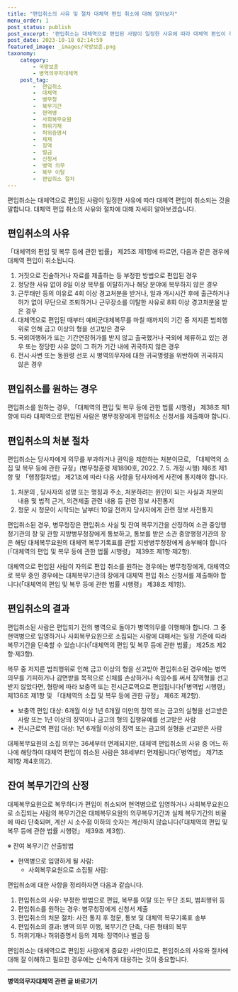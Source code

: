 ```yaml
---
title: "편입취소의 사유 및 절차 대체역 편입 취소에 대해 알아보자"
menu_order: 1
post_status: publish
post_excerpt: '편입취소는 대체역으로 편입된 사람이 일정한 사유에 따라 대체역 편입이 취소되는 것을 말합니다. 대체역 편입 취소의 사유와 절차에 대해 자세히 알아보겠습니다.'
post_date: 2023-10-18 02:14:59
featured_image: _images/국방보훈.png
taxonomy:
    category:
        - 국방보훈
        - 병역의무자대체역
    post_tag:
        -  편입취소
        -  대체역
        -  병무청
        -  복무기간
        -  현역병
        -  사회복무요원
        -  허위기재
        -  허위증명서
        -  제재
        -  징역
        -  벌금
        -  신청서
        -  병역 의무
        -  복무 이탈
        -  편입취소 절차
---
```



편입취소는 대체역으로 편입된 사람이 일정한 사유에 따라 대체역 편입이 취소되는 것을 말합니다. 대체역 편입 취소의 사유와 절차에 대해 자세히 알아보겠습니다.

## 편입취소의 사유

「대체역의 편입 및 복무 등에 관한 법률」 제25조 제1항에 따르면, 다음과 같은 경우에 대체역 편입이 취소됩니다.

1. 거짓으로 진술하거나 자료를 제출하는 등 부정한 방법으로 편입된 경우
2. 정당한 사유 없이 8일 이상 복무를 이탈하거나 해당 분야에 복무하지 않은 경우
3. 근무태만 등의 이유로 4회 이상 경고처분을 받거나, 일과 개시시간 후에 출근하거나 허가 없이 무단으로 조퇴하거나 근무장소를 이탈한 사유로 8회 이상 경고처분을 받은 경우
4. 대체역으로 편입된 때부터 예비군대체복무를 마칠 때까지의 기간 중 저지른 범죄행위로 인해 금고 이상의 형을 선고받은 경우
5. 국외여행허가 또는 기간연장허가를 받지 않고 출국했거나 국외에 체류하고 있는 경우 또는 정당한 사유 없이 그 허가 기간 내에 귀국하지 않은 경우
6. 전시·사변 또는 동원령 선포 시 병역의무자에 대한 귀국명령을 위반하여 귀국하지 않은 경우

## 편입취소를 원하는 경우

편입취소를 원하는 경우, 「대체역의 편입 및 복무 등에 관한 법률 시행령」 제38조 제1항에 따라 대체역으로 편입된 사람은 병무청장에게 편입취소 신청서를 제출해야 합니다.

## 편입취소의 처분 절차

편입취소는 당사자에게 의무를 부과하거나 권익을 제한하는 처분이므로, 「대체역의 소집 및 복무 등에 관한 규정」(병무청훈령 제1890호, 2022. 7. 5. 개정·시행) 제6조 제1항 및 「행정절차법」 제21조에 따라 다음 사항을 당사자에게 사전에 통지해야 합니다.

1. 처분의  , 당사자의 성명 또는 명칭과 주소, 처분하려는 원인이 되는 사실과 처분의 내용 및 법적 근거, 의견제출 관련 내용 등 관련 정보 사전통지
2. 청문 시 청문이 시작되는 날부터 10일 전까지 당사자에게 관련 정보 사전통지

편입취소된 경우, 병무청장은 편입취소 사실 및 잔여 복무기간을 산정하여 소관 중앙행정기관의 장 및 관할 지방병무청장에게 통보하고, 통보를 받은 소관 중앙행정기관의 장은 해당 대체복무요원의 대체역 복무기록표를 관할 지방병무청장에게 송부해야 합니다(「대체역의 편입 및 복무 등에 관한 법률 시행령」 제39조 제1항·제2항).

대체역으로 편입된 사람이 자의로 편입 취소를 원하는 경우에는 병무청장에게, 대체역으로 복무 중인 경우에는 대체복무기관의 장에게 대체역 편입 취소 신청서를 제출해야 합니다(「대체역의 편입 및 복무 등에 관한 법률 시행령」 제38조 제1항).

## 편입취소의 결과

편입취소된 사람은 편입되기 전의 병역으로 돌아가 병역의무를 이행해야 합니다. 그 중 현역병으로 입영하거나 사회복무요원으로 소집되는 사람에 대해서는 일정 기준에 따라 복무기간을 단축할 수 있습니다(「대체역의 편입 및 복무 등에 관한 법률」 제25조 제2항·제3항).

복무 중 저지른 범죄행위로 인해 금고 이상의 형을 선고받아 편입취소된 경우에는 병역의무를 기피하거나 감면받을 목적으로 신체를 손상하거나 속임수를 써서 징역형을 선고받지 않았다면, 형량에 따라 보충역 또는 전시근로역으로 편입됩니다(「병역법 시행령」 제136조 제1항 및 「대체역의 소집 및 복무 등에 관한 규정」 제6조 제2항).

- 보충역 편입 대상: 6개월 이상 1년 6개월 미만의 징역 또는 금고의 실형을 선고받은 사람 또는 1년 이상의 징역이나 금고의 형의 집행유예를 선고받은 사람
- 전시근로역 편입 대상: 1년 6개월 이상의 징역 또는 금고의 실형을 선고받은 사람

대체복무요원의 소집 의무는 36세부터 면제되지만, 대체역 편입취소의 사유 중 어느 하나에 해당하여 대체역 편입이 취소된 사람은 38세부터 면제됩니다(「병역법」 제71조 제1항 제4호의2).

## 잔여 복무기간의 산정

대체복무요원으로 복무하다가 편입이 취소되어 현역병으로 입영하거나 사회복무요원으로 소집되는 사람의 복무기간은 대체복무요원의 의무복무기간과 실제 복무기간의 비율에 따라 단축되며, 계산 시 소수점 이하의 숫자는 계산하지 않습니다(「대체역의 편입 및 복무 등에 관한 법률 시행령」 제39조 제3항).

※ 잔여 복무기간 산출방법

- 현역병으로 입영하게 될 사람:
  - 사회복무요원으로 소집될 사람:

편입취소에 대한 사항을 정리하자면 다음과 같습니다.

1. 편입취소의 사유: 부정한 방법으로 편입, 복무를 이탈 또는 무단 조퇴, 범죄행위 등
2. 편입취소를 원하는 경우: 병무청장에게 신청서 제출
3. 편입취소의 처분 절차: 사전 통지 후 청문, 통보 및 대체역 복무기록표 송부
4. 편입취소의 결과: 병역 의무 이행, 복무기간 단축, 다른 형태의 복무
5. 허위기재나 허위증명서 등의 제재: 징역이나 벌금 등

편입취소는 대체역으로 편입된 사람에게 중요한 사안이므로, 편입취소의 사유와 절차에 대해 잘 이해하고 필요한 경우에는 신속하게 대응하는 것이 중요합니다.
<!-- wp:separator -->
<hr class="wp-block-separator has-alpha-channel-opacity"/>
<!-- /wp:separator -->

<!-- wp:group {"backgroundColor":"base","layout":{"type":"constrained"}} -->
<div class="wp-block-group has-base-background-color has-background"><!-- wp:paragraph {"align":"center","fontSize":"medium"} -->
<p class="has-text-align-center has-large-font-size"><strong>병역의무자대체역 관련 글 바로가기</strong></p>
<!-- /wp:paragraph -->


<!-- wp:latest-posts
{"categories":[{"id":7660,"count":19,"description":"","link":"https://uknowlaw.com/category/%eb%b3%91%ec%97%ad%ec%9d%98%eb%ac%b4%ec%9e%90%eb%8c%80%ec%b2%b4%ec%97%ad/","name":"병역의무자대체역","slug":"병역의무자대체역","taxonomy":"category","parent":0,"meta":[],"_links":{"self":[{"href":"https://uknowlaw.com/wp-json/wp/v2/categories/7660"}],"collection":[{"href":"https://uknowlaw.com/wp-json/wp/v2/categories"}],"about":[{"href":"https://uknowlaw.com/wp-json/wp/v2/taxonomies/category"}],"wp:post_type":[{"href":"https://uknowlaw.com/wp-json/wp/v2/posts?categories=7660"}],"curies":[{"name":"wp","href":"https://api.w.org/{rel}","templated":true}]}}],"postsToShow":100,"excerptLength":28,"postLayout":"grid","columns":2,"featuredImageAlign":"left","featuredImageSizeSlug":"large","fontSize":"small"} /--></div>
<!-- /wp:group -->